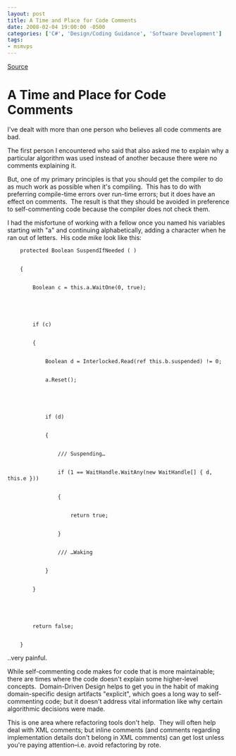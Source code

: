 ```yaml
---
layout: post
title: A Time and Place for Code Comments
date: 2008-02-04 19:00:00 -0500
categories: ['C#', 'Design/Coding Guidance', 'Software Development']
tags:
- msmvps
---
```

[Source](http://blogs.msmvps.com/peterritchie/2008/02/05/a-time-and-place-for-code-comments/ "Permalink to A Time and Place for Code Comments")

# A Time and Place for Code Comments

I've dealt with more than one person who believes all code comments are bad.

The first person I encountered who said that also asked me to explain why a particular algorithm was used instead of another because there were no comments explaining it.

But, one of my primary principles is that you should get the compiler to do as much work as possible when it's compiling.  This has to do with preferring compile-time errors over run-time errors; but it does have an effect on comments.  The result is that they should be avoided in preference to self-commenting code because the compiler does not check them.

I had the misfortune of working with a fellow once you named his variables starting with "a" and continuing alphabetically, adding a character when he ran out of letters.  His code mike look like this:  

  

    
    
        protected Boolean SuspendIfNeeded ( )
    
    
        {
    
    
            Boolean c = this.a.WaitOne(0, true);
    
    
     
    
    
            if (c)
    
    
            {
    
    
                Boolean d = Interlocked.Read(ref this.b.suspended) != 0;
    
    
                a.Reset();
    
    
     
    
    
                if (d)
    
    
                {
    
    
                    /// Suspending…
    
    
                    if (1 == WaitHandle.WaitAny(new WaitHandle[] { d, this.e }))
    
    
                    {
    
    
                        return true;
    
    
                    }
    
    
                    /// …Waking
    
    
                }
    
    
            }
    
    
     
    
    
            return false;
    
    
        }

..very painful.

While self-commenting code makes for code that is more maintainable; there are times where the code doesn't explain some higher-level concepts.  Domain-Driven Design helps to get you in the habit of making domain-specific design artifacts "explicit", which goes a long way to self-commenting code; but it doesn't address vital information like why certain algorithmic decisions were made.

This is one area where refactoring tools don't help.  They will often help deal with XML comments; but inline comments (and comments regarding implementation details don't belong in XML comments) can get lost unless you're paying attention–i.e. avoid refactoring by rote.

